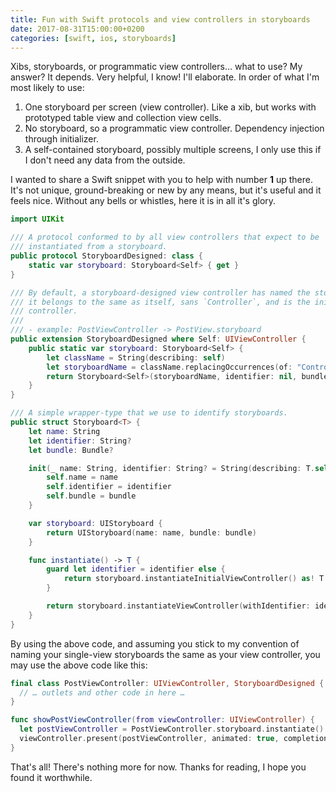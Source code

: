 ```yaml
---
title: Fun with Swift protocols and view controllers in storyboards
date: 2017-08-31T15:00:00+0200
categories: [swift, ios, storyboards]
---
```


Xibs, storyboards, or programmatic view controllers… what to use? My answer? It
depends. Very helpful, I know! I'll elaborate. In order of what I'm most
likely to use:

1. One storyboard per screen (view controller). Like a xib, but works with prototyped table view and collection view cells.
2. No storyboard, so a programmatic view controller. Dependency injection through initializer.
3. A self-contained storyboard, possibly multiple screens, I only use this if I don't need any data from the outside.


I wanted to share a Swift snippet with you to help with number **1** up there. It's not
unique, ground-breaking or new by any means, but it's useful and it feels nice.
Without any bells or whistles, here it is in all it's glory.

```swift
import UIKit

/// A protocol conformed to by all view controllers that expect to be
/// instantiated from a storyboard.
public protocol StoryboardDesigned: class {
    static var storyboard: Storyboard<Self> { get }
}

/// By default, a storyboard-designed view controller has named the storyboard
/// it belongs to the same as itself, sans `Controller`, and is the initial view
/// controller.
///
/// - example: PostViewController -> PostView.storyboard
public extension StoryboardDesigned where Self: UIViewController {
    public static var storyboard: Storyboard<Self> {
        let className = String(describing: self)
        let storyboardName = className.replacingOccurrences(of: "Controller", with: "")
        return Storyboard<Self>(storyboardName, identifier: nil, bundle: nil)
    }
}

/// A simple wrapper-type that we use to identify storyboards.
public struct Storyboard<T> {
    let name: String
    let identifier: String?
    let bundle: Bundle?

    init(_ name: String, identifier: String? = String(describing: T.self), bundle: Bundle? = nil) {
        self.name = name
        self.identifier = identifier
        self.bundle = bundle
    }

    var storyboard: UIStoryboard {
        return UIStoryboard(name: name, bundle: bundle)
    }

    func instantiate() -> T {
        guard let identifier = identifier else {
            return storyboard.instantiateInitialViewController() as! T
        }

        return storyboard.instantiateViewController(withIdentifier: identifier) as! T
    }
}
```

By using the above code, and assuming you stick to my convention of naming your
single-view storyboards the same as your view controller, you may use the above
code like this:

```swift
final class PostViewController: UIViewController, StoryboardDesigned {
  // … outlets and other code in here …
}
```

```swift
func showPostViewController(from viewController: UIViewController) {
  let postViewController = PostViewController.storyboard.instantiate()
  viewController.present(postViewController, animated: true, completion: nil)
}
```

That's all! There's nothing more for now. Thanks for reading, I hope you found
it worthwhile.
